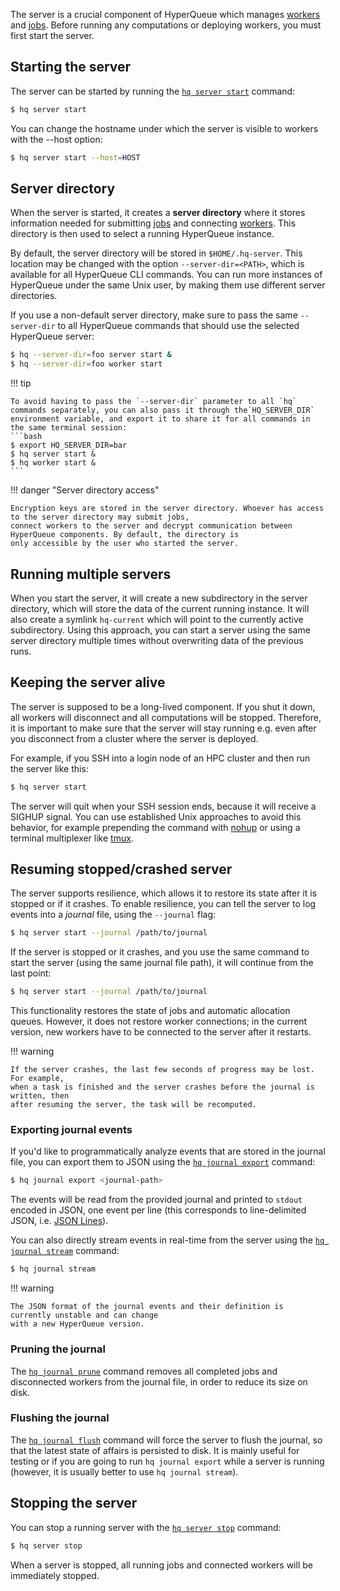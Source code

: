 The server is a crucial component of HyperQueue which manages [workers](worker.md) and [jobs](../jobs/jobs.md). Before
running any computations or deploying workers, you must first start the server.

## Starting the server

The server can be started by running the [`hq server start`](cli:hq.server.start) command:

```bash
$ hq server start
```

You can change the hostname under which the server is visible to workers with the --host option:

```bash
$ hq server start --host=HOST
```

## Server directory

When the server is started, it creates a **server directory** where it stores information needed for
submitting [jobs](../jobs/jobs.md)
and connecting [workers](worker.md). This directory is then used to select a running HyperQueue instance.

By default, the server directory will be stored in `$HOME/.hq-server`. This location may be changed with the option
`--server-dir=<PATH>`, which is available for all HyperQueue CLI commands. You can run more instances of HyperQueue
under
the same Unix user, by making them use different server directories.

If you use a non-default server directory, make sure to pass the same `--server-dir` to all HyperQueue commands that
should use the selected HyperQueue server:

```bash
$ hq --server-dir=foo server start &
$ hq --server-dir=foo worker start
```

!!! tip

    To avoid having to pass the `--server-dir` parameter to all `hq` commands separately, you can also pass it through the`HQ_SERVER_DIR` environment variable, and export it to share it for all commands in the same terminal session:
    ```bash
    $ export HQ_SERVER_DIR=bar
    $ hq server start &
    $ hq worker start &
    ```

!!! danger "Server directory access"

    Encryption keys are stored in the server directory. Whoever has access to the server directory may submit jobs,
    connect workers to the server and decrypt communication between HyperQueue components. By default, the directory is
    only accessible by the user who started the server.

## Running multiple servers

When you start the server, it will create a new subdirectory in the server directory, which will store the data of the current running instance. It will also create a symlink `hq-current` which will point to the currently active subdirectory. Using this approach, you can start a server using the same server directory multiple times without overwriting data of the previous runs.

## Keeping the server alive

The server is supposed to be a long-lived component. If you shut it down, all workers will disconnect and all
computations
will be stopped. Therefore, it is important to make sure that the server will stay running e.g. even after you
disconnect from a cluster where the server is deployed.

For example, if you SSH into a login node of an HPC cluster and then run the server like this:

```bash
$ hq server start
```

The server will quit when your SSH session ends, because it will receive a SIGHUP signal. You can use established Unix
approaches to avoid this behavior, for example prepending the command with [nohup](https://en.wikipedia.org/wiki/Nohup)
or using a terminal multiplexer like [tmux](https://en.wikipedia.org/wiki/Tmux).

## Resuming stopped/crashed server

The server supports resilience, which allows it to restore its state after it is stopped or if it crashes. To enable
resilience, you can tell the server to log events into a *journal* file, using the `--journal` flag:

```bash
$ hq server start --journal /path/to/journal
```

If the server is stopped or it crashes, and you use the same command to start the server (using the same journal file
path), it will continue from the last point:

```bash
$ hq server start --journal /path/to/journal
```

This functionality restores the state of jobs and automatic allocation queues.
However, it does not restore worker connections; in the current version, new workers
have to be connected to the server after it restarts.

!!! warning

    If the server crashes, the last few seconds of progress may be lost. For example,
    when a task is finished and the server crashes before the journal is written, then
    after resuming the server, the task will be recomputed.

### Exporting journal events

If you'd like to programmatically analyze events that are stored in the journal file, you can
export them to JSON using the [`hq journal export`](cli:hq.journal.export) command:

```bash
$ hq journal export <journal-path>
```

The events will be read from the provided journal and printed to `stdout` encoded in JSON, one
event per line (this corresponds to line-delimited JSON, i.e. [JSON Lines](https://jsonlines.org/)).

You can also directly stream events in real-time from the server using the [`hq journal stream`](cli:hq.journal.stream) command:

```bash
$ hq journal stream
```

!!! warning

    The JSON format of the journal events and their definition is currently unstable and can change
    with a new HyperQueue version.

### Pruning the journal

The [`hq journal prune`](cli:hq.journal.prune) command removes all completed jobs and disconnected workers from the journal file, in order to reduce its size on disk.

### Flushing the journal

The [`hq journal flush`](cli:hq.journal.flush) command will force the server to flush the journal, so that the latest state of affairs is persisted to disk. It is mainly useful for testing or if you are going to run `hq journal export` while a server is running (however, it is usually better to use `hq journal stream`).

## Stopping the server

You can stop a running server with the [`hq server stop`](cli:hq.server.stop) command:

```bash
$ hq server stop
```

When a server is stopped, all running jobs and connected workers will be immediately stopped.